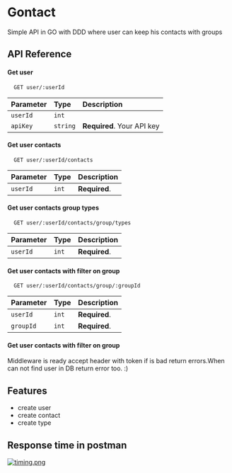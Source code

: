 
# Gontact

Simple API in GO with DDD where user can keep his contacts with groups 

## API Reference

#### Get user

```http
  GET user/:userId
```

| Parameter | Type     | Description                |
| :-------- | :------- | :------------------------- |
| `userId` | `int` |  |
| `apiKey` | `string` | **Required**. Your API key |

#### Get user contacts

```http
  GET user/:userId/contacts
```

| Parameter | Type     | Description                       |
| :-------- | :------- | :-------------------------------- |
| `userId`      | `int` | **Required**. |

#### Get user contacts group types

```http
  GET user/:userId/contacts/group/types
```

| Parameter | Type     | Description                       |
| :-------- | :------- | :-------------------------------- |
| `userId`      | `int` | **Required**. |

#### Get user contacts with filter on group

```http
  GET user/:userId/contacts/group/:groupId
```

| Parameter | Type     | Description                       |
| :-------- | :------- | :-------------------------------- |
| `userId`      | `int` | **Required**. |
| `groupId`      | `int` | **Required**. |

#### Get user contacts with filter on group

Middleware is ready accept header with token if is bad return errors.When can not find user in DB return error too. :) 

## Features

- create user 
- create contact
- create type 

## Response time in postman
[![timing.png](https://i.postimg.cc/qvh8jdj3/timing.png)](https://postimg.cc/CR0Bx9yh)
